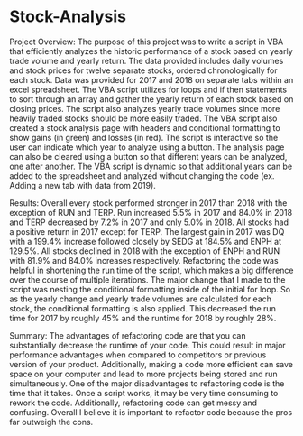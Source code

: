 # Stock-Analysis

Project Overview: The purpose of this project was to write a script in VBA that efficiently analyzes the historic performance of a stock based on yearly trade volume and yearly return. The data provided includes daily volumes and stock prices for twelve separate stocks, ordered chronologically for each stock. Data was provided for 2017 and 2018 on separate tabs within an excel spreadsheet. The VBA script utilizes for loops and if then statements to sort through an array and gather the yearly return of each stock based on closing prices. The script also analyzes yearly trade volumes since more heavily traded stocks should be more easily traded. The VBA script also created a stock analysis page with headers and conditional formatting to show gains (in green) and losses (in red). The script is interactive so the user can indicate which year to analyze using a button. The analysis page can also be cleared using a button so that different years can be analyzed, one after another. The VBA script is dynamic so that additional years can be added to the spreadsheet and analyzed without changing the code (ex. Adding a new tab with data from 2019).   

Results: Overall every stock performed stronger in 2017 than 2018 with the exception of RUN and TERP. Run increased 5.5% in 2017 and 84.0% in 2018 and TERP decreased by 7.2% in 2017 and only 5.0% in 2018. All stocks had a positive return in 2017 except for TERP. The largest gain in 2017 was DQ with a 199.4% increase followed closely by SEDG at 184.5% and ENPH at 129.5%. All stocks declined in 2018 with the exception of ENPH and RUN with 81.9% and 84.0% increases respectively. Refactoring the code was helpful in shortening the run time of the script, which makes a big difference over the course of multiple iterations. The major change that I made to the script was nesting the conditional formatting inside of the initial for loop. So as the yearly change and yearly trade volumes are calculated for each stock, the conditional formatting is also applied. This decreased the run time for 2017 by roughly 45% and the runtime for 2018 by roughly 28%.   

Summary: The advantages of refactoring code are that you can substantially decrease the runtime of your code. This could result in major performance advantages when compared to competitors or previous version of your product. Additionally, making a code more efficient can save space on your computer and lead to more projects being stored and run simultaneously. One of the major disadvantages to refactoring code is the time that it takes. Once a script works, it may be very time consuming to rework the code. Additionally, refactoring code can get messy and confusing. Overall I believe it is important to refactor code because the pros far outweigh the cons.   

